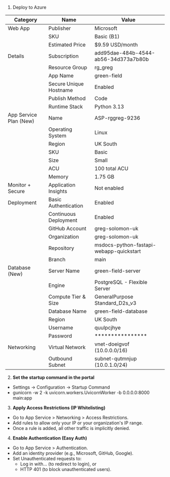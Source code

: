 1. Deploy to Azure

| **Category**             | **Name**                        | **Value**                                      |
|--------------------------|----------------------------------|------------------------------------------------|
| Web App                  | Publisher                        | Microsoft                                      |
|                          | SKU                              | Basic (B1)                                     |
|                          | Estimated Price                  | $9.59 USD/month                                |
| Details                  | Subscription                     | add95dae-484b-4544-ab56-34d373a7b80b           |
|                          | Resource Group                   | rg_greg                                        |
|                          | App Name                         | green-field                                    |
|                          | Secure Unique Hostname           | Enabled                                        |
|                          | Publish Method                   | Code                                           |
|                          | Runtime Stack                    | Python 3.13                                    |
| App Service Plan (New)   | Name                             | ASP-rggreg-9236                                |
|                          | Operating System                 | Linux                                          |
|                          | Region                           | UK South                                       |
|                          | SKU                              | Basic                                          |
|                          | Size                             | Small                                          |
|                          | ACU                              | 100 total ACU                                  |
|                          | Memory                           | 1.75 GB                                        |
| Monitor + Secure         | Application Insights             | Not enabled                                    |
| Deployment               | Basic Authentication             | Enabled                                        |
|                          | Continuous Deployment            | Enabled                                        |
|                          | GitHub Account                   | greg-solomon-uk                                |
|                          | Organization                     | greg-solomon-uk                                |
|                          | Repository                       | msdocs-python-fastapi-webapp-quickstart       |
|                          | Branch                           | main                                           |
| Database (New)           | Server Name                      | green-field-server                             |
|                          | Engine                           | PostgreSQL - Flexible Server                   |
|                          | Compute Tier & Size              | GeneralPurpose Standard_D2s_v3                 |
|                          | Database Name                    | green-field-database                           |
|                          | Region                           | UK South                                       |
|                          | Username                         | quulpcjhye                                     |
|                          | Password                         | ****************                               |
| Networking               | Virtual Network                  | vnet-doeigvof (10.0.0.0/16)                    |
|                          | Outbound Subnet                  | subnet-qutmnjup (10.0.1.0/24)                  |

2. **Set the startup command in the portal**
   
* Settings -> Configuration -> Startup Command
* gunicorn -w 2 -k uvicorn.workers.UvicornWorker -b 0.0.0.0:8000 main:app


3. **Apply Access Restrictions (IP Whitelisting)**
   
* Go to App Service > Networking > Access Restrictions.
* Add rules to allow only your IP or your organization's IP range.
* Once a rule is added, all other traffic is implicitly denied.

4. **Enable Authentication (Easy Auth)**

* Go to App Service > Authentication.
* Add an identity provider (e.g., Microsoft, GitHub, Google).
* Set Unauthenticated requests to:
  * Log in with... (to redirect to login), or
  * HTTP 401 (to block unauthenticated users).
